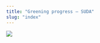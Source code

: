 ```yaml
---
title: "Greening progress – SUDA"
slug: "index"
---
```


[![](/wp-content/2015/05/DSC_0378-300x201.jpg)](/wp-content/2015/05/DSC_0378.jpg)